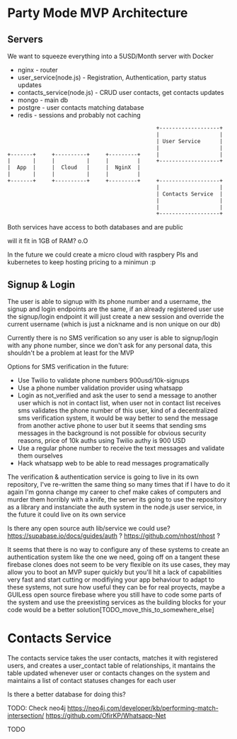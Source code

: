 # Party Mode MVP Architecture

## Servers

We want to squeeze everything into a 5USD/Month server with Docker

- nginx - router
- user_service(node.js) - Registration, Authentication, party status updates
- contacts_service(node.js) - CRUD user contacts, get contacts updates
- mongo - main db
- postgre - user contacts matching database
- redis - sessions and probably not caching

```txt
                                               +-------------------+     +--------------------+
                                               |                   |     |                    |
                                               | User Service      |     | MongoDB            |
                                               |                   |     | (MainDB)           |
+-------+     +----------+     +---------+     |                   |     |                    |
|       |     |          |     |         |     +-------------------+     +--------------------+
|  App  |     |  Cloud   |     |  NginX  |
|       |     |          |     |         |
+-------+     +----------+     +---------+     +-------------------+     +--------------------+
                                               |                   |     |                    |
                                               | Contacts Service  |     | PostgreSQL         |
                                               |                   |     | (Contact Matching) |
                                               |                   |     |                    |
                                               +-------------------+     +--------------------+
```

Both services have access to both databases and are public

will it fit in 1GB of RAM? o.O

In the future we could create a micro cloud with raspbery PIs and kubernetes to keep hosting pricing to a minimun :p

## Signup & Login

The user is able to signup with its phone number and a username, the signup and login endpoints are the same, if an already registered user use the signup/login endpoint it will just create a new session and override the current username (which is just a nickname and is non unique on our db)

Currently there is no SMS verification so any user is able to signup/login with any phone number, since we don't ask for any personal data, this shouldn't be a problem at least for the MVP

Options for SMS verification in the future:
- Use Twilio to validate phone numbers 900usd/10k-signups
- Use a phone number validation provider using whatsapp
- Login as not_verified and ask the user to send a message to another user which is not in contact list, when user not in contact list receives sms validates the phone number of this user, kind of a decentralized sms verification system, it would be way better to send the message from another active phone to user but it seems that sending sms messages in the background is not possible for obvious security reasons, price of 10k auths using Twilio authy is 900 USD
- Use a regular phone number to receive the text messages and validate them ourselves
- Hack whatsapp web to be able to read messages programatically

The verification & authentication service is going to live in its own repository, I've re-written the same thing so many times that if I have to do it again I'm gonna change my career to chef make cakes of computers and murder them horribly with a knife, the server its going to use the repository as a library and instanciate the auth system in the node.js user service, in the future it could live on its own service

Is there any open source auth lib/service we could use? 
https://supabase.io/docs/guides/auth ? 
https://github.com/nhost/nhost ?

It seems that there is no way to configure any of these systems to create an authentication system like the one we need, going off on a tangent these firebase clones does not seem to be very flexible on its use cases, they may allow you to boot an MVP super quickly but you'll hit a lack of capabilities very fast and start cutting or modifiying your app behaviour to adapt to these systems, not sure how useful they can be for real proyects, maybe a GUILess open source firebase where you still have to code some parts of the system and use the preexisting services as the building blocks for your code would be a better solution[TODO_move_this_to_somewhere_else]

# Contacts Service

The contacts service takes the user contacts, matches it with registered users, and creates a user_contact table of relationships, it mantains the table updated whenever user or contacts changes on the system and maintains a list of contact statuses changes for each user

Is there a better database for doing this?

TODO: Check neo4j
https://neo4j.com/developer/kb/performing-match-intersection/
https://github.com/OfirKP/Whatsapp-Net

TODO

